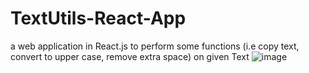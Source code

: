 # TextUtils-React-App
a web application in React.js to perform some functions (i.e copy text, convert to upper case, remove extra space) on given Text
![image](https://github.com/user-attachments/assets/9dbcc265-79cc-4e89-b393-d8481f618492)




